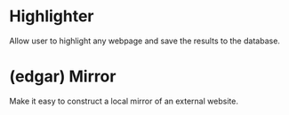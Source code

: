 # Highlighter

Allow user to highlight any webpage and save the results to the database.

# (edgar) Mirror

Make it easy to construct a local mirror of an external website.
